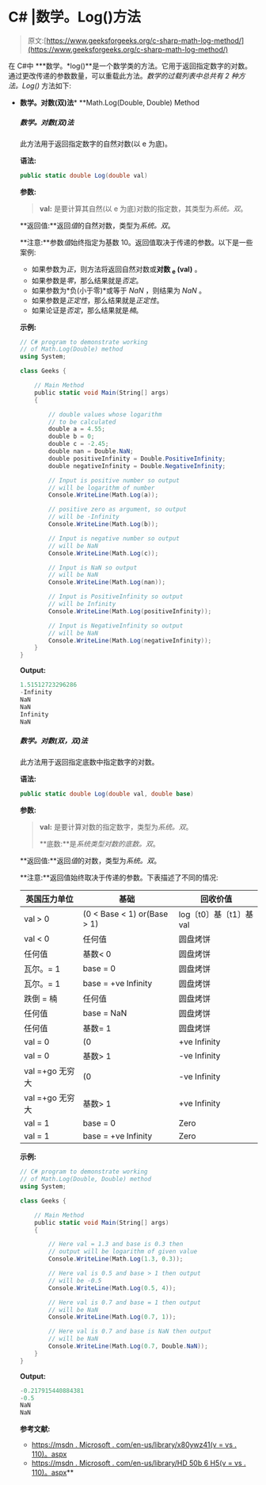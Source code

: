 # C# |数学。Log()方法

> 原文:[https://www.geeksforgeeks.org/c-sharp-math-log-method/](https://www.geeksforgeeks.org/c-sharp-math-log-method/)

在 C#中 ***数学。*log()**是一个数学类的方法。它用于返回指定数字的对数。通过更改传递的参数数量，可以重载此方法。*数学的过载列表中总共有 2 种方法。Log()* 方法如下:

*   **数学。对数(双)法***   **Math.Log(Double, Double) Method

    ##### 数学。对数(双)法

    此方法用于返回指定数字的自然对数(以 e 为底)。

    **语法:**

    ```cs
    public static double Log(double val)
    ```

    **参数:**

    > **val:** 是要计算其自然(以 e 为底)对数的指定数，其类型为*系统。双*。

    **返回值:**返回*值*的自然对数，类型为*系统。双*。

    **注意:**参数*值*始终指定为基数 10。返回值取决于传递的参数。以下是一些案例:

    *   如果参数为*正*，则方法将返回自然对数或**对数 <sub>e</sub> (val)** 。
    *   如果参数是*零*，那么结果就是*否定*。
    *   如果参数为*负(小于零)*或等于 *NaN* ，则结果为 *NaN* 。
    *   如果参数是*正定性*，那么结果就是*正定性*。
    *   如果论证是*否定*，那么结果就是*楠*。

    **示例:**

    ```cs
    // C# program to demonstrate working
    // of Math.Log(Double) method
    using System;

    class Geeks {

        // Main Method
        public static void Main(String[] args)
        {

            // double values whose logarithm 
            // to be calculated
            double a = 4.55;
            double b = 0;
            double c = -2.45;
            double nan = Double.NaN;
            double positiveInfinity = Double.PositiveInfinity;       
            double negativeInfinity = Double.NegativeInfinity;

            // Input is positive number so output
            // will be logarithm of number
            Console.WriteLine(Math.Log(a));

            // positive zero as argument, so output 
            // will be -Infinity
            Console.WriteLine(Math.Log(b));

            // Input is negative number so output
            // will be NaN
            Console.WriteLine(Math.Log(c));

            // Input is NaN so output
            // will be NaN
            Console.WriteLine(Math.Log(nan));

            // Input is PositiveInfinity so output
            // will be Infinity
            Console.WriteLine(Math.Log(positiveInfinity));

            // Input is NegativeInfinity so output
            // will be NaN
            Console.WriteLine(Math.Log(negativeInfinity));
        }
    }
    ```

    **Output:**

    ```cs
    1.51512723296286
    -Infinity
    NaN
    NaN
    Infinity
    NaN

    ```

    ##### 数学。对数(双，双)法

    此方法用于返回指定底数中指定数字的对数。

    **语法:**

    ```cs
    public static double Log(double val, double base)
    ```

    **参数:**

    > **val:** 是要计算对数的指定数字，类型为*系统。双*。
    > 
    > **底数:**是*系统类型对数的底数。双*。

    **返回值:**返回*值*的对数，类型为*系统。双*。

    **注意:**返回值始终取决于传递的参数。下表描述了不同的情况:

    | 英国压力单位 | 基础 | 回收价值 |
    | --- | --- | --- |
    | val > 0 | (0 < Base < 1) or(Base > 1) | log〔t0〕基〔t1〕基 val |
    | val < 0 | 任何值 | 圆盘烤饼 |
    | 任何值 | 基数< 0 | 圆盘烤饼 |
    | 瓦尔。= 1 | base = 0 | 圆盘烤饼 |
    | 瓦尔。= 1 | base = +ve Infinity | 圆盘烤饼 |
    | 跌倒 = 楠 | 任何值 | 圆盘烤饼 |
    | 任何值 | base = NaN | 圆盘烤饼 |
    | 任何值 | 基数= 1 | 圆盘烤饼 |
    | val = 0 | (0 | +ve Infinity |
    | val = 0 | 基数> 1 | -ve Infinity |
    | val =+go 无穷大 | (0 | -ve Infinity |
    | val =+go 无穷大 | 基数> 1 | +ve Infinity |
    | val = 1 | base = 0 | Zero |
    | val = 1 | base = +ve Infinity | Zero |

    **示例:**

    ```cs
    // C# program to demonstrate working
    // of Math.Log(Double, Double) method
    using System;

    class Geeks {

        // Main Method
        public static void Main(String[] args)
        {

            // Here val = 1.3 and base is 0.3 then 
            // output will be logarithm of given value
            Console.WriteLine(Math.Log(1.3, 0.3));

            // Here val is 0.5 and base > 1 then output 
            // will be -0.5
            Console.WriteLine(Math.Log(0.5, 4));

            // Here val is 0.7 and base = 1 then output 
            // will be NaN
            Console.WriteLine(Math.Log(0.7, 1));

            // Here val is 0.7 and base is NaN then output 
            // will be NaN
            Console.WriteLine(Math.Log(0.7, Double.NaN));
        }
    }
    ```

    **Output:**

    ```cs
    -0.217915440884381
    -0.5
    NaN
    NaN

    ```

    **参考文献:**

    *   [https://msdn . Microsoft . com/en-us/library/x80ywz41(v = vs . 110)。aspx](https://msdn.microsoft.com/en-us/library/x80ywz41(v=vs.110).aspx)
    *   [https://msdn . Microsoft . com/en-us/library/HD 50b 6 H5(v = vs . 110)。aspx](https://msdn.microsoft.com/en-us/library/hd50b6h5(v=vs.110).aspx)**